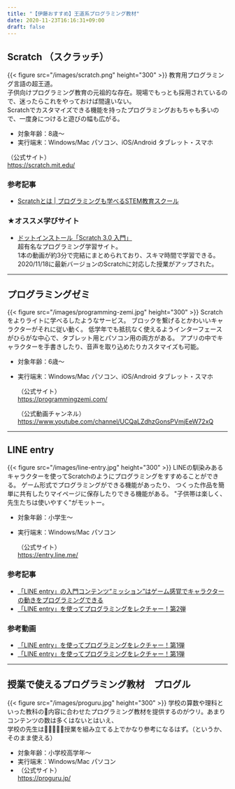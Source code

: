 ```yaml
---
title: "【伊藤おすすめ】王道系プログラミング教材"
date: 2020-11-23T16:16:31+09:00
draft: false
---
```

## Scratch （スクラッチ）
{{< figure src="/images/scratch.png" height="300" >}}
教育用プログラミング言語の超王道。  
子供向けプログラミング教育の元祖的な存在。現場でもっとも採用されているので、迷ったらこれをやっておけば間違いない。  
Scratchでカスタマイズできる機能を持ったプログラミングおもちゃも多いので、一度身につけると遊びの幅も広がる。    

- 対象年齢：8歳〜  
- 実行端末：Windows/Mac パソコン、iOS/Android タブレット・スマホ
  
 （公式サイト）  
  https://scratch.mit.edu/

### 参考記事
- [Scratchとは | プログラミングも学べるSTEM教育スクール](https://www.stemon.net/blogs/11113/)

### ★オススメ学びサイト
- [ドットインストール「Scratch 3.0 入門」](https://dotinstall.com/lessons/basic_scratch_v4)  
  超有名なプログラミング学習サイト。  
  1本の動画が約3分で完結にまとめられており、スキマ時間で学習できる。  
  2020/11/18に最新バージョンのScratchに対応した授業がアップされた。  

- - -
## プログラミングゼミ
{{< figure src="/images/programming-zemi.jpg" height="300" >}}
Scratchをよりライトに学べるしたようなサービス。
ブロックを繋げるとかわいいキャラクターがそれに従い動く。
低学年でも抵抗なく使えるようインターフェースがひらがな中心で、タブレット用とパソコン用の両方がある。
アプリの中でキャラクターを手書きしたり、音声を取り込めたりカスタマイズも可能。

- 対象年齢：6歳〜  
- 実行端末：Windows/Mac パソコン、iOS/Android タブレット・スマホ

  （公式サイト）  
  https://programmingzemi.com/

  （公式動画チャンネル）  
  https://www.youtube.com/channel/UCQaLZdhzGonsPVmjEeW72xQ

- - -

## LINE entry
{{< figure src="/images/line-entry.jpg" height="300" >}}
LINEの馴染みあるキャラクターを使ってScratchのようにプログラミングをすすめることができる。
ゲーム形式でプログラミングができる機能があったり、
つくった作品を簡単に共有したりマイページに保存したりできる機能がある。
"子供帯は楽しく、先生たちは使いやすく"がモットー。

- 対象年齢：小学生〜
- 実行端末：Windows/Mac パソコン
  
  （公式サイト）  
  https://entry.line.me/

### 参考記事
- [「LINE entry」の入門コンテンツ“ミッション”はゲーム感覚でキャラクターの動きをプログラミングできる](https://forest.watch.impress.co.jp/docs/serial/progedu/1258209.html)
- [「LINE entry」を使ってプログラミングをレクチャー！第2弾](https://www.youtube.com/watch?v=LMS1slWcuz8)

### 参考動画
- [「LINE entry」を使ってプログラミングをレクチャー！第1弾](https://www.youtube.com/watch?v=psWPN5Ql2QU)
- [「LINE entry」を使ってプログラミングをレクチャー！第1弾](https://www.youtube.com/watch?v=psWPN5Ql2QU)


- - -

## 授業で使えるプログラミング教材　プログル
{{< figure src="/images/proguru.jpg" height="300" >}}
学校の算数や理科といった教科の内容に合わせたプログラミング教材を提供するのがウリ。あまりコンテンツの数は多くはないとはいえ、  
学校の先生は授業を組み立てる上でかなり参考になるはず。（というか、そのまま使える）

- 対象年齢：小学校高学年〜
- 実行端末：Windows/Mac パソコン
- 
  （公式サイト）  
  https://proguru.jp/
